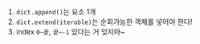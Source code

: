 1. `dict.append()`는 요소 1개
2. `dict.extend(iterable)`는 순회가능한 객체를 넣어야 한다!
3. index `0~끝`, `끝~-1` 있다는 거 잊지마~